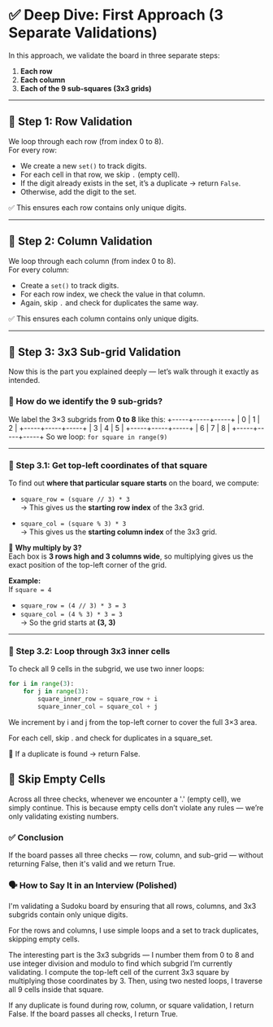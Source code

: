 # ✅ Deep Dive: First Approach (3 Separate Validations)

In this approach, we validate the board in three separate steps:

1. **Each row**  
2. **Each column**  
3. **Each of the 9 sub-squares (3x3 grids)**

---

## 🔹 Step 1: Row Validation

We loop through each row (from index 0 to 8).  
For every row:

- We create a new `set()` to track digits.  
- For each cell in that row, we skip `.` (empty cell).  
- If the digit already exists in the set, it’s a duplicate → return `False`.  
- Otherwise, add the digit to the set.

✅ This ensures each row contains only unique digits.

---

## 🔹 Step 2: Column Validation

We loop through each column (from index 0 to 8).  
For every column:

- Create a `set()` to track digits.  
- For each row index, we check the value in that column.  
- Again, skip `.` and check for duplicates the same way.

✅ This ensures each column contains only unique digits.

---

## 🔹 Step 3: 3x3 Sub-grid Validation

Now this is the part you explained deeply — let’s walk through it exactly as intended.

### 🧠 How do we identify the 9 sub-grids?

We label the 3×3 subgrids from **0 to 8** like this:
+-----+-----+-----+
| 0 | 1 | 2 |
+-----+-----+-----+
| 3 | 4 | 5 |
+-----+-----+-----+
| 6 | 7 | 8 |
+-----+-----+-----+
So we loop: `for square in range(9)`

---

### 🧩 Step 3.1: Get top-left coordinates of that square

To find out **where that particular square starts** on the board, we compute:

- `square_row = (square // 3) * 3`  
  → This gives us the **starting row index** of the 3x3 grid.

- `square_col = (square % 3) * 3`  
  → This gives us the **starting column index** of the 3x3 grid.

📌 **Why multiply by 3?**  
Each box is **3 rows high and 3 columns wide**, so multiplying gives us the exact position of the top-left corner of the grid.

**Example:**  
If `square = 4`  
- `square_row = (4 // 3) * 3 = 3`  
- `square_col = (4 % 3) * 3 = 3`  
→ So the grid starts at **(3, 3)**

---

### 🔁 Step 3.2: Loop through 3x3 inner cells

To check all 9 cells in the subgrid, we use two inner loops:

```python
for i in range(3):
    for j in range(3):
        square_inner_row = square_row + i
        square_inner_col = square_col + j
```
We increment by i and j from the top-left corner to cover the full 3×3 area.

For each cell, skip . and check for duplicates in a square_set.

📌 If a duplicate is found → return False.

## 🧾 Skip Empty Cells
Across all three checks, whenever we encounter a '.' (empty cell), we simply continue.
This is because empty cells don’t violate any rules — we’re only validating existing numbers.

### ✅ Conclusion
If the board passes all three checks — row, column, and sub-grid — without returning False, then it's valid and we return True.

### 🗣️ How to Say It in an Interview (Polished)
I'm validating a Sudoku board by ensuring that all rows, columns, and 3x3 subgrids contain only unique digits.

For the rows and columns, I use simple loops and a set to track duplicates, skipping empty cells.

The interesting part is the 3x3 subgrids — I number them from 0 to 8 and use integer division and modulo to find which subgrid I’m currently validating.
I compute the top-left cell of the current 3x3 square by multiplying those coordinates by 3. Then, using two nested loops, I traverse all 9 cells inside that square.

If any duplicate is found during row, column, or square validation, I return False. If the board passes all checks, I return True.
